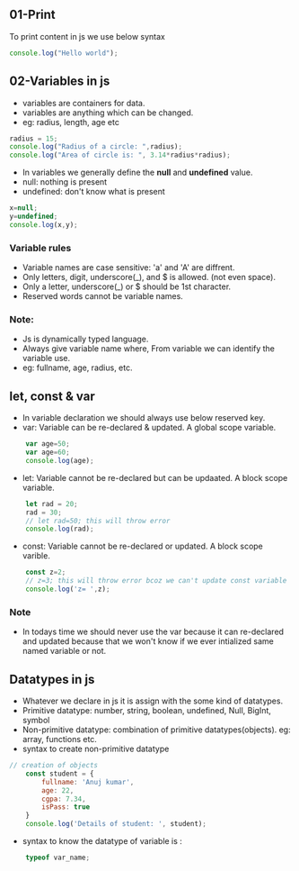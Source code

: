 ## 01-Print
To print content in js we use below syntax 
```js
console.log("Hello world");
```

## 02-Variables in js
- variables are containers for data.
- variables are anything which can be changed.
- eg: radius, length, age etc

```javascript
radius = 15;
console.log("Radius of a circle: ",radius);
console.log("Area of circle is: ", 3.14*radius*radius);
``` 

- In variables we generally define the **null** and **undefined** value.
- null: nothing is present
- undefined: don't know what is present
```js
x=null;
y=undefined;
console.log(x,y);
```

### Variable rules
- Variable names are case sensitive: 'a' and 'A' are diffrent.
- Only letters, digit, underscore(_), and $ is allowed. (not even space).
- Only a letter, underscore(_) or $ should be 1st character.
- Reserved words cannot be variable names.

### Note:
- Js is dynamically typed language.
- Always give variable name where, From variable we can identify the variable use.
- eg: fullname, age, radius, etc.

## let, const & var
- In variable declaration we should always use below reserved key.
- var: Variable can be re-declared & updated. A global scope variable.

```js
    var age=50;
    var age=60;
    console.log(age);
```
- let: Variable cannot be re-declared but can be updaated. A block scope variable.
```js
    let rad = 20;
    rad = 30;
    // let rad=50; this will throw error
    console.log(rad);
```
- const: Variable cannot be re-declared or updated. A block scope varible.
```js
    const z=2;
    // z=3; this will throw error bcoz we can't update const variable
    console.log('z= ',z);
```

### Note
- In todays time we should never use the var because it can re-declared and updated because that we won't know if we ever intialized same named variable or not.

## Datatypes in js
- Whatever we declare in js it is assign with the some kind of datatypes.
- Primitive datatype: number, string, boolean, undefined, Null, BigInt, symbol
- Non-primitive datatype: combination of primitive datatypes(objects). eg: array, functions etc.
- syntax to create non-primitive datatype
```js
// creation of objects
    const student = {
        fullname: 'Anuj kumar',
        age: 22,
        cgpa: 7.34,
        isPass: true
    }
    console.log('Details of student: ', student);
```
- syntax to know the datatype of variable is :
```js
    typeof var_name;
 ```